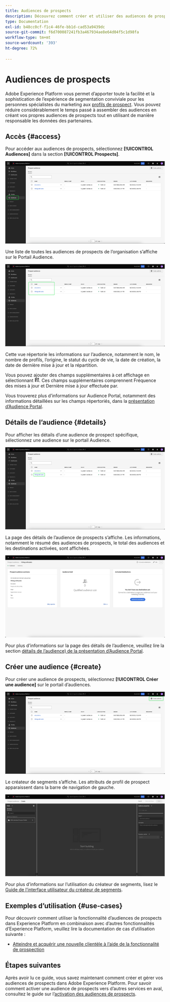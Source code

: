 ```yaml
---
title: Audiences de prospects
description: Découvrez comment créer et utiliser des audiences de prospects pour cibler une clientèle inconnue à l’aide d’informations tierces.
type: Documentation
exl-id: b48cc0cf-f1c4-46fe-bb1d-cad53a9439dc
source-git-commit: f6d700087241fb3a467934ae8e64d04f5c1d98fa
workflow-type: tm+mt
source-wordcount: '393'
ht-degree: 72%

---
```


# Audiences de prospects

Adobe Experience Platform vous permet d’apporter toute la facilité et la sophistication de l’expérience de segmentation conviviale pour les personnes spécialistes du marketing aux [profils de prospect](../../profile/ui/prospect-profile.md). Vous pouvez réduire considérablement le temps passé à assembler des audiences en créant vos propres audiences de prospects tout en utilisant de manière responsable les données des partenaires.

## Accès {#access}

Pour accéder aux audiences de prospects, sélectionnez **[!UICONTROL Audiences]** dans la section **[!UICONTROL Prospects]**.

![Le bouton [!UICONTROL Audiences] est mis en surbrillance dans la section [!UICONTROL Prospects].](../images/types/prospect/prospect-audiences.png)

Une liste de toutes les audiences de prospects de l’organisation s’affiche sur le Portail Audience.

![Les audiences de prospects appartenant à l’organisation sont mises en surbrillance.](../images/types/prospect/browse-audiences.png)

Cette vue répertorie les informations sur l’audience, notamment le nom, le nombre de profils, l’origine, le statut du cycle de vie, la date de création, la date de dernière mise à jour et la répartition.

Vous pouvez ajouter des champs supplémentaires à cet affichage en sélectionnant ![l’icône d’attribut de filtre](/help/images/icons/column-settings.png). Ces champs supplémentaires comprennent Fréquence des mises à jour et Dernière mise à jour effectuée par.

Vous trouverez plus d’informations sur Audience Portal, notamment des informations détaillées sur les champs répertoriés, dans la [présentation d’Audience Portal](../ui/audience-portal.md#list).

## Détails de l’audience {#details}

Pour afficher les détails d’une audience de prospect spécifique, sélectionnez une audience sur le portail Audience.

![Une audience de prospects spécifique est mise en surbrillance.](../images/types/prospect/select-specific-audience.png)

La page des détails de l’audience de prospects s’affiche. Les informations, notamment le résumé des audiences de prospects, le total des audiences et les destinations activées, sont affichées.

![La page des détails des audiences de prospects s’affiche.](../images/types/prospect/audience-details.png)

Pour plus d’informations sur la page des détails de l’audience, veuillez lire la section [détails de l’audience) de la présentation d’Audience Portal](../ui/audience-portal.md#audience-details).

## Créer une audience {#create}

Pour créer une audience de prospects, sélectionnez **[!UICONTROL Créer une audience]** sur le portail d’audiences.

![Le bouton [!UICONTROL Créer une audience] est mis en surbrillance sur la page de navigation des audiences de prospects.](../images/types/prospect/select-create-audience.png)

Le créateur de segments s’affiche. Les attributs de profil de prospect apparaissent dans la barre de navigation de gauche.

![Le créateur de segments s’affiche. Notez que les seuls attributs disponibles sont pour la classe Prospect Profile.](../images/types/prospect/segment-builder.png)

Pour plus d’informations sur l’utilisation du créateur de segments, lisez le [Guide de l’interface utilisateur du créateur de segments](../ui/segment-builder.md).

## Exemples d’utilisation {#use-cases}

Pour découvrir comment utiliser la fonctionnalité d’audiences de prospects dans Experience Platform en combinaison avec d’autres fonctionnalités d’Experience Platform, veuillez lire la documentation de cas d’utilisation suivante :

- [Atteindre et acquérir une nouvelle clientèle à l’aide de la fonctionnalité de prospection](../../rtcdp/partner-data/prospecting.md)

## Étapes suivantes

Après avoir lu ce guide, vous savez maintenant comment créer et gérer vos audiences de prospects dans Adobe Experience Platform. Pour savoir comment activer une audience de prospects vers d’autres services en aval, consultez le guide sur l’[activation des audiences de prospects](../../destinations/ui/activate-prospect-audiences.md).
